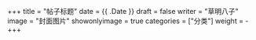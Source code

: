 +++
title = "帖子标题"
date = {{ .Date }}
draft = false
writer = "草明八子"
image = "封面图片"
showonlyimage = true
categories = ["分类"]
weight = -
+++